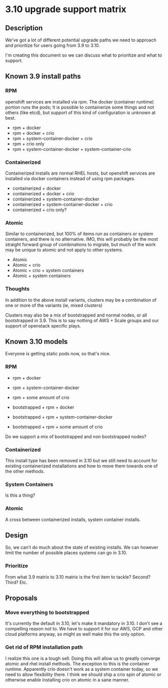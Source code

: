 # 3.10 upgrade support matrix

## Description
We've got a lot of different potential upgrade paths we need to approach
and prioritize for users going from 3.9 to 3.10.

I'm creating this document so we can discuss what to prioritize and what
to support.

## Known 3.9 install paths

### RPM
openshift services are installed via rpm.  The docker (container runtime)
portion runs the pods; It is possible to containerize some things and not
others (like etcd), but support of this kind of configuration is unknown at
best.

* rpm + docker
* rpm + docker + crio
* rpm + system-container-docker + crio
* rpm + crio only
* rpm + system-container-docker + system-container-crio

### Containerized
Containerized installs are normal RHEL hosts, but openshift services are
installed via docker containers instead of using rpm packages.

* containerized + docker
* containerized + docker + crio
* containerized + system-container-docker
* containerized + system-container-docker + crio
* containerized + crio only?

### Atomic
Similar to containerized, but 100% of items run as containers or system
containers, and there is no alternative.  IMO, this will probably be the
most straight forward group of combinations to migrate, but much of the work
may be unique to atomic and not apply to other systems.

* Atomic
* Atomic + crio
* Atomic + crio + system containers
* Atomic + system containers

### Thoughts
In addition to the above install variants, clusters may be a combination of
one or more of the variants (ie, mixed clusters)

Clusters may also be a mix of bootstrapped and normal nodes, or all
bootstrapped in 3.9.  This is to say nothing of AWS + Scale groups and our
support of openstack specific plays.

## Known 3.10 models
Everyone is getting static pods now, so that's nice.

### RPM
* rpm + docker
* rpm + system-container-docker
* rpm + some amount of crio

* bootstrapped + rpm + docker
* bootstrapped + rpm + system-container-docker
* bootstrapped + rpm + some amount of crio

Do we support a mix of bootstrapped and non bootstrapped nodes?

### Containerized
This install type has been removed in 3.10 but we still need to account
for existing containerized installations and how to move them towards
one of the other methods.

### System Containers
Is this a thing?

### Atomic
A cross between containerized installs, system container installs.

## Design
So, we can't do much about the state of existing installs.  We can however
limit the number of possible places systems can go in 3.10.

### Prioritize
From what 3.9 matrix to 3.10 matrix is the first item to tackle?
Second? Third?  Etc.

## Proposals
### Move everything to bootstrapped
It's currently the default in 3.10, let's make it mandatory in 3.10.  I don't
see a compelling reason not to.  We have to support it for our AWS, GCP and
other cloud platforms anyway, so might as well make this the only option.

### Get rid of RPM installation path
I realize this one is a tough sell.  Doing this will allow us to greatly
converge atomic and rhel install methods.  The exception to this is the
container runtime.  Apparently crio doesn't work as a system container today,
so we need to allow flexibility there.  I think we should ship a crio spin
of atomic or otherwise enable installing crio on atomic in a sane manner.
